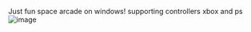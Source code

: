 Just fun space arcade on windows! 
supporting controllers  xbox and ps
![image](https://github.com/user-attachments/assets/5e7aec5f-b91d-4e6f-aa80-25d6382e62eb)


